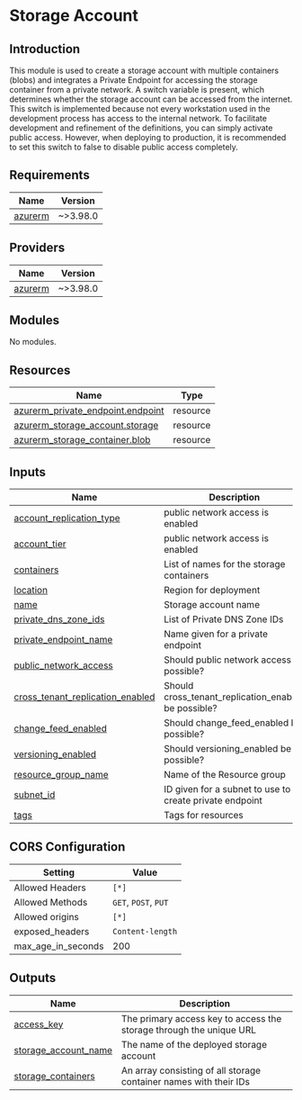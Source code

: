 # Storage Account

## Introduction

This module is used to create a storage account with multiple containers (blobs) and integrates a Private Endpoint for accessing the storage container from a private network. A switch variable is present, which determines whether the storage account can be accessed from the internet. This switch is implemented because not every workstation used in the development process has access to the internal network. To facilitate development and refinement of the definitions, you can simply activate public access. However, when deploying to production, it is recommended to set this switch to false to disable public access completely.

<!-- BEGIN_TF_DOCS -->
## Requirements

| Name | Version |
|------|---------|
| <a name="requirement_azurerm"></a> [azurerm](#requirement\_azurerm) | ~>3.98.0 |

## Providers

| Name | Version |
|------|---------|
| <a name="provider_azurerm"></a> [azurerm](#provider\_azurerm) | ~>3.98.0 |

## Modules

No modules.

## Resources

| Name | Type |
|------|------|
| [azurerm_private_endpoint.endpoint](https://registry.terraform.io/providers/hashicorp/azurerm/latest/docs/resources/private_endpoint) | resource |
| [azurerm_storage_account.storage](https://registry.terraform.io/providers/hashicorp/azurerm/latest/docs/resources/storage_account) | resource |
| [azurerm_storage_container.blob](https://registry.terraform.io/providers/hashicorp/azurerm/latest/docs/resources/storage_container) | resource |

## Inputs

| Name | Description | Type | Default | Required |
|------|-------------|------|---------|:--------:|
| <a name="input_account_replication_type"></a> [account\_replication\_type](#input\_account\_replication\_type) | public network access is enabled | `string` | n/a | yes |
| <a name="input_account_tier"></a> [account\_tier](#input\_account\_tier) | public network access is enabled | `string` | n/a | yes |
| <a name="input_containers"></a> [containers](#input\_containers) | List of names for the storage containers | `list(string)` | n/a | yes |
| <a name="input_location"></a> [location](#input\_location) | Region for deployment | `string` | n/a | yes |
| <a name="input_name"></a> [name](#input\_name) | Storage account name | `string` | n/a | yes |
| <a name="input_private_dns_zone_ids"></a> [private\_dns\_zone\_ids](#input\_private\_dns\_zone\_ids) | List of Private DNS Zone IDs | `list(string)` | n/a | yes |
| <a name="input_private_endpoint_name"></a> [private\_endpoint\_name](#input\_private\_endpoint\_name) | Name given for a private endpoint | `string` | n/a | yes |
| <a name="input_public_network_access"></a> [public\_network\_access](#input\_public\_network\_access) | Should public network access be possible? | `bool` | n/a | yes |
| <a name="input_cross_tenant_replication_enabled"></a> [cross\_tenant\_replication\_enabled](#input\_cross\_tenant\_replication\_enabled) | Should cross_tenant_replication_enabled be possible? | `bool` | yes| n/a |
| <a name="input_change_feed_enabled"></a> [change\_feed\_enabled](#input\_change\_feed\_enabled) | Should change_feed_enabled be possible? | `bool` | yes | n/a |
| <a name="input_versioning_enabled"></a> [versioning\_enabled](#input\_versioning\_enabled) | Should versioning_enabled be possible? | `bool` | yes| n/a |
| <a name="input_resource_group_name"></a> [resource\_group\_name](#input\_resource\_group\_name) | Name of the Resource group | `string` | n/a | yes |
| <a name="input_subnet_id"></a> [subnet\_id](#input\_subnet\_id) | ID given for a subnet to use to create private endpoint | `string` | n/a | yes |
| <a name="input_tags"></a> [tags](#input\_tags) | Tags for resources | `map(string)` | n/a | yes |

## CORS Configuration

| Setting          | Value              |
|-----------------|------------------|
| Allowed Headers | `[*]`             |
| Allowed Methods | `GET`, `POST`, `PUT` |
| Allowed origins | `[*]` |
| exposed_headers | `Content-length` |
| max_age_in_seconds | 200 |


## Outputs

| Name | Description |
|------|-------------|
| <a name="output_access_key"></a> [access\_key](#output\_access\_key) | The primary access key to access the storage through the unique URL |
| <a name="output_storage_account_name"></a> [storage\_account\_name](#output\_storage\_account\_name) | The name of the deployed storage account |
| <a name="output_storage_containers"></a> [storage\_containers](#output\_storage\_containers) | An array consisting of all storage container names with their IDs |
<!-- END_TF_DOCS -->
